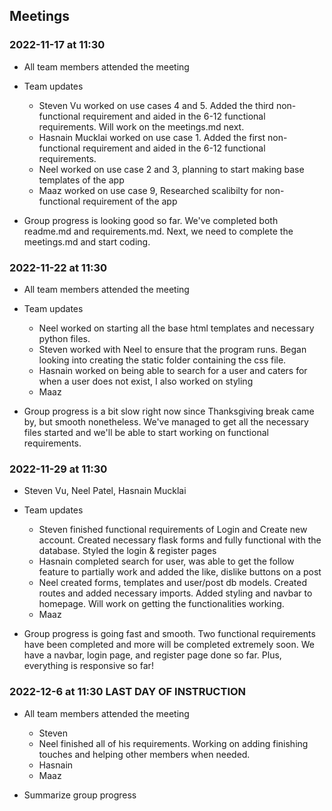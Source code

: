 ## Meetings

### 2022-11-17 at 11:30
- All team members attended the meeting
- Team updates
  - Steven Vu worked on use cases 4 and 5. Added the third non-functional requirement and aided in the 6-12 functional requirements. Will work on the meetings.md next.
  - Hasnain Mucklai worked on use case 1. Added the first non-functional requirement and aided in the 6-12 functional requirements.
  - Neel worked on use case 2 and 3, planning to start making base templates of the app
  - Maaz worked on use case 9, Researched scalibilty for non-functional requirement of the app

- Group progress is looking good so far. We've completed both readme.md and requirements.md. Next, we need to complete the meetings.md and start coding.

### 2022-11-22 at 11:30
- All team members attended the meeting
- Team updates
  - Neel worked on starting all the base html templates and necessary python files.
  - Steven worked with Neel to ensure that the program runs. Began looking into creating the static folder containing the css file.
  - Hasnain worked on being able to search for a user and caters for when a user does not exist, I also worked on styling
  - Maaz

- Group progress is a bit slow right now since Thanksgiving break came by, but smooth nonetheless. We've managed to get all the necessary files started and we'll be able to start working on functional requirements.

### 2022-11-29 at 11:30
- Steven Vu, Neel Patel, Hasnain Mucklai
- Team updates
  - Steven finished functional requirements of Login and Create new account. Created necessary flask forms and fully functional with the database. Styled the login & register pages
  - Hasnain completed search for user, was able to get the follow feature to partially work and added the like, dislike buttons on a post
  - Neel created forms, templates and user/post db models. Created routes and added necessary imports. Added styling and navbar to homepage. Will work on getting the functionalities working.
  - Maaz

- Group progress is going fast and smooth. Two functional requirements have been completed and more will be completed extremely soon. We have a navbar, login page, and register page done so far. Plus, everything is responsive so far!

### 2022-12-6 at 11:30 LAST DAY OF INSTRUCTION
- All team members attended the meeting
  - Steven
  - Neel finished all of his requirements. Working on adding finishing touches and helping other members when needed.
  - Hasnain
  - Maaz

- Summarize group progress
